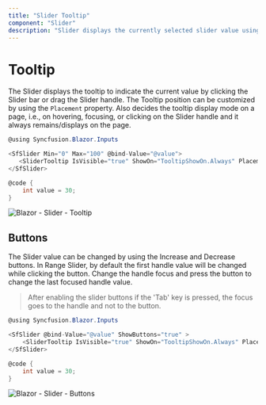 ```yaml
---
title: "Slider Tooltip"
component: "Slider"
description: "Slider displays the currently selected slider value using tooltip before or after of slider bar."
---
```


# Tooltip

The Slider displays the tooltip to indicate the current value by clicking the Slider bar or drag
the Slider handle. The Tooltip position can be customized by using the `Placement` property. Also decides the tooltip display mode on a page, i.e., on hovering, focusing, or clicking on the Slider handle and it always remains/displays on the page.

```csharp
@using Syncfusion.Blazor.Inputs

<SfSlider Min="0" Max="100" @bind-Value="@value">
   <SliderTooltip IsVisible="true" ShowOn="TooltipShowOn.Always" Placement="TooltipPlacement.After"></SliderTooltip>
</SfSlider>

@code {
    int value = 30;
}
```

![Blazor - Slider - Tooltip](images/slider-tooltip.png)

## Buttons

The Slider value can be changed by using the Increase and Decrease buttons. In Range Slider, by
default the first handle value will be changed while clicking the button. Change the handle focus and
press the button to change the last focused handle value.

> After enabling the slider buttons if the 'Tab' key is pressed, the focus goes to the handle
and not to the button.

```csharp
@using Syncfusion.Blazor.Inputs

<SfSlider @bind-Value="@value" ShowButtons="true" >
    <SliderTooltip IsVisible="true" ShowOn="TooltipShowOn.Always" Placement="TooltipPlacement.After"></SliderTooltip>
</SfSlider>

@code {
    int value = 30;
}
```

![Blazor - Slider - Buttons](images/slider-buttons.png)
